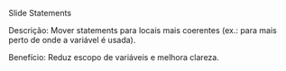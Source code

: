Slide Statements

Descrição: Mover statements para locais mais coerentes (ex.: para mais perto de onde a variável é usada).

Benefício: Reduz escopo de variáveis e melhora clareza.
